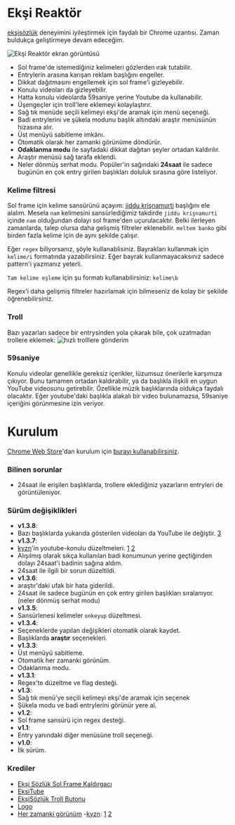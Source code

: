 # Ekşi Reaktör
[ekşisözlük](https://eksisozluk.com) deneyimini iyileştirmek için faydalı bir Chrome uzantısı. Zaman buldukça geliştirmeye devam edeceğim.

![Ekşi Reaktör ekran görüntüsü](https://i.imgur.com/fHVIzF8.png)

  - Sol frame'de istemediğiniz kelimeleri gözlerden ırak tutabilir.
  - Entrylerin arasına karışan reklam başlığını engeller.
  - Dikkat dağıtmasını engellemek için sol frame'i gizleyebilir.
  - Konulu videoları da gizleyebilir.
  - Hatta konulu videolarda 59saniye yerine Youtube da kullanabilir.
  - Üşengeçler için troll'lere eklemeyi kolaylaştırır.
  - Sağ tık menüde seçili kelimeyi ekşi'de aramak için menü seçeneği.
  - Badi entrylerini ve şükela modunu başlık altındaki araştır menüsünün hizasına alır.
  - Üst menüyü sabitleme imkânı.
  - Otomatik olarak her zamanki görünüme döndürür.
  - **Odaklanma modu** ile sayfadaki dikkat dağıtan şeyler ortadan kaldırılır.
  - Araştır menüsü sağ tarafa eklendi.
  - Neler dönmüş serhat modu. Popüler'in sağındaki **24saat** ile sadece bugünün en çok entry girilen başlıkları doluluk sırasına göre listeliyor.


### Kelime filtresi
Sol frame için kelime sansürünü açayım: [jiddu krişnamurti](https://eksisozluk.com/jiddu-krisnamurti--94693) başlığını ele alalım. Mesela `nam` kelimesini sansürlediğimiz takdirde `jiddu krişnamurti` içinde `nam` olduğundan dolayı sol frame'den uçurulacaktır. Belki ilerleyen zamanlarda, talep olursa daha gelişmiş filtreler eklenebilir. `meltem banko` gibi birden fazla kelime için de aynı şekilde çalışır.

Eğer `regex` biliyorsanız, şöyle kullanablisiniz. Bayrakları kullanmak için `kelime/i` formatında yazabilirsiniz. Eğer bayrak kullanmayacaksınız sadece pattern'i  yazmanız yeterli.

`Tam kelime eşleme` için şu formatı kullanabilirsiniz: `kelime\b`

Regex'i daha gelişmiş filtreler hazırlamak için bilmeseniz de kolay bir şekilde öğrenebilirsiniz.

### Troll
Bazı yazarları sadece bir entrysinden yola çıkarak bile, çok uzatmadan trollere eklemek:
![hızlı trolllere gönderim](http://i.imgur.com/shYlt7X.png)

### 59saniye
Konulu videolar genellikle gereksiz içerikler, lüzumsuz önerilerle karşımıza çıkıyor. Bunu tamamen ortadan kaldırabilir, ya da başlıkla ilişkili en uygun YouTube videosunu getirebilir. Özellikle müzik başlıklarında oldukça faydalı olacaktır. Eğer youtube'daki başlıkla alakalı bir video bulunamazsa, 59saniye içeriğini görünmesine izin veriyor.

# Kurulum

[Chrome Web Store](https://chrome.google.com/webstore/detail/ek%C5%9Fi-reakt%C3%B6r/lijejpanomegahjfjepnnkdlfipkddaa)'dan kurulum için [burayı kullanabilirsiniz](https://chrome.google.com/webstore/detail/ek%C5%9Fi-reakt%C3%B6r/lijejpanomegahjfjepnnkdlfipkddaa?hl=tr&gl=TR).

### Bilinen sorunlar
- 24saat ile erişilen başlıklarda, trollere eklediğiniz yazarların entryleri de görüntüleniyor.

### Sürüm değişiklikleri
- **v1.3.8**:
 - Bazı başlıklarda yukarıda gösterilen videoları da YouTube ile değiştir. [3](https://github.com/expeditor/eksi-reaktor/pull/3)
- **v1.3.7**:
 - [kyzn](https://github.com/kyzn)'in youtube-konulu düzeltmeleri. [1](https://github.com/expeditor/eksi-reaktor/pull/1) [2](https://github.com/expeditor/eksi-reaktor/pull/2)
 - Alışılmış olarak sıkça kullanılan badi konumunun yerine geçtiğinden dolayı 24saat'i badinin sağına aldım.
 - 24saat ile ilgili bir sorun düzeltildi.
- **v1.3.6**:
 - araştır'daki ufak bir hata giderildi.
 - 24saat ile sadece bugünün en çok entry girilen başlıkları sıralanıyor. (neler dönmüş serhat modu)
- **v1.3.5**:
 - Sansürlenesi kelimeler `onkeyup` düzeltmesi.
- **v1.3.4**:
 - Seçeneklerde yapılan değişikleri otomatik olarak kaydet.
 - Başlıklarda **araştır** seçenekleri.
- **v1.3.3**:
 - Üst menüyü sabitleme.
 - Otomatik her zamanki görünüm.
 - Odaklanma modu.
- **v1.3.1**:
 - Regex'te düzeltme ve flag desteği.
- **v1.3**:
 - Sağ tık menü'ye seçili kelimeyi ekşi'de aramak için seçenek
 - Şükela modu ve badi entrylerini görünür yere al.
- **v1.2**:
 - Sol frame sansürü için regex desteği.
- **v1.1**:
 - Entry yanındaki diğer menüsüne troll seçeneği.
- **v1.0**:
 - İlk sürüm.

### Krediler
- [Ekşi Sözlük Sol Frame Kaldırgacı](https://chrome.google.com/webstore/detail/ek%C5%9Fi-s%C3%B6zl%C3%BCk-sol-frame-kal/kahiifbhglbbanbmkkgklfccicbglcjl)
- [EksiTube](https://github.com/metude/eksitube)
- [EkşiSözlük Troll Butonu](https://chrome.google.com/webstore/detail/ek%C5%9Fi-s%C3%B6zl%C3%BCk-troll-butonu/lhgmmdnlaoppjfbjgdhokcipogmgcfcc)
- [Logo](http://www.iconarchive.com/show/windows-8-icons-by-icons8/Industry-Nuclear-Power-Plant-icon.html)
- [Her zamanki görünüm](https://chrome.google.com/webstore/detail/ek%C5%9Fi-s%C3%B6zl%C3%BCk-her-zamanki-g/bmakpbbnljjdagpiajcojpmbcpmpijld)
-[kyzn](https://github.com/kyzn): [1](https://github.com/expeditor/eksi-reaktor/pull/1) [2](https://github.com/expeditor/eksi-reaktor/pull/2)
